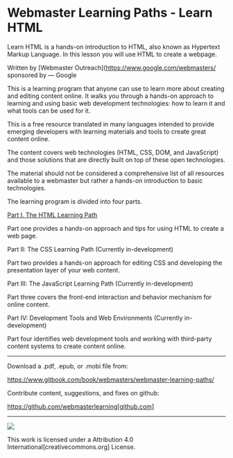 # Webmaster Learning Paths - Learn HTML

Learn HTML is a hands-on introduction to HTML, also known as Hypertext Markup Language. In this lesson you will use HTML to create a webpage.

Written by [Webmaster Outreach](https://www.google.com/webmasters/ sponsored by — Google

This is a learning program that anyone can use to learn more about creating and editing content online. It walks you through a hands-on approach to learning and using basic web development technologies: how to learn it and what tools can be used for it.

This is a free resource translated in many languages intended to provide emerging developers with learning materials and tools to create great content online.

The content covers web technologies (HTML, CSS, DOM, and JavaScript) and those solutions that are directly built on top of these open technologies.

The material should not be considered a comprehensive list of all resources available to a webmaster but rather a hands-on introduction to basic technologies.

The learning program is divided into four parts.

[Part I. The HTML Learning Path](https://www.gitbook.com/book/webmasters/learn-html)

Part one provides a hands-on approach and tips for using HTML to create a web page.

Part II: The CSS Learning Path (Currently in-development)

Part two provides a hands-on approach for editing CSS and developing the presentation layer of your web content.

Part III: The JavaScript Learning Path (Currently in-development)

Part three covers the front-end interaction and behavior mechanism for online content.

Part IV: Development Tools and Web Environments (Currently in-development)

Part four identifies web development tools and working with third-party content systems to create content online.



---


Download a .pdf, .epub, or .mobi file from:

https://www.gitbook.com/book/webmasters/webmaster-learning-paths/

Contribute content, suggestions, and fixes on github:

https://github.com/webmasterlearning[github.com]



---

![](cc.png)

This work is licensed under a Attribution 4.0 International[creativecommons.org] License.
